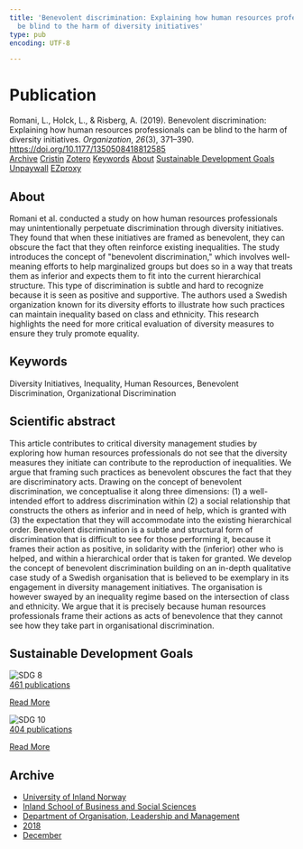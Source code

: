 ```yaml
---
title: 'Benevolent discrimination: Explaining how human resources professionals can
  be blind to the harm of diversity initiatives'
type: pub
encoding: UTF-8

---
```

<h1>Publication</h1>
<article id="csl-bib-container-FZVPGTJR" class="csl-bib-container">
  <div class="csl-bib-body"> <div class="csl-entry">Romani, L., Holck, L., &#38; Risberg, A. (2019). Benevolent discrimination: Explaining how human resources professionals can be blind to the harm of diversity initiatives. <i>Organization</i>, <i>26</i>(3), 371–390. <a href="https://doi.org/10.1177/1350508418812585">https://doi.org/10.1177/1350508418812585</a></div> </div>
  <div class="csl-bib-buttons">
    <a href="#taxonomy-article-FZVPGTJR" alt="archive" class="csl-bib-button">Archive</a>
    <a href="https://app.cristin.no/results/show.jsf?id=1638857" alt="Cristin" class="csl-bib-button">Cristin</a>
    <a href="http://zotero.org/groups/5881554/items/FZVPGTJR" alt="Zotero" class="csl-bib-button">Zotero</a>
    <a href="#keywords-article-FZVPGTJR" alt="keywords" class="csl-bib-button">Keywords</a>
    <a href="#about-article-FZVPGTJR" alt="about_pub" class="csl-bib-button">About</a>
    <a href="#sdg-article-FZVPGTJR" alt="sdg" class="csl-bib-button">Sustainable Development Goals</a>
    <a href="https://journals.sagepub.com/doi/pdf/10.1177/1350508418812585" alt="Unpaywall" class="csl-bib-button">Unpaywall</a>
    <a href="https://journals.sagepub.com/doi/pdf/10.1177/1350508418812585" alt="EZproxy" class="csl-bib-button">EZproxy</a>
  </div>
  <div id="csl-bib-meta-container-FZVPGTJR"></div>
</article>
<div id="csl-bib-meta-FZVPGTJR" class="csl-bib-meta">
  <article id="about-article-FZVPGTJR" class="about_pub-article">
    <h1>About</h1>
    Romani et al. conducted a study on how human resources professionals may unintentionally perpetuate discrimination through diversity initiatives. They found that when these initiatives are framed as benevolent, they can obscure the fact that they often reinforce existing inequalities. The study introduces the concept of "benevolent discrimination," which involves well-meaning efforts to help marginalized groups but does so in a way that treats them as inferior and expects them to fit into the current hierarchical structure. This type of discrimination is subtle and hard to recognize because it is seen as positive and supportive. The authors used a Swedish organization known for its diversity efforts to illustrate how such practices can maintain inequality based on class and ethnicity. This research highlights the need for more critical evaluation of diversity measures to ensure they truly promote equality.
  </article>
  <article id="keywords-article-FZVPGTJR" class="keywords-article">
    <h1>Keywords</h1>
    Diversity Initiatives, Inequality, Human Resources, Benevolent Discrimination, Organizational Discrimination
  </article>
  <article id="abstract-article-FZVPGTJR" class="abstract-article">
    <h1>Scientific abstract</h1>
    This article contributes to critical diversity management studies by exploring how human resources professionals do not see that the diversity measures they initiate can contribute to the reproduction of inequalities. We argue that framing such practices as benevolent obscures the fact that they are discriminatory acts. Drawing on the concept of benevolent discrimination, we conceptualise it along three dimensions: (1) a well-intended effort to address discrimination within (2) a social relationship that constructs the others as inferior and in need of help, which is granted with (3) the expectation that they will accommodate into the existing hierarchical order. Benevolent discrimination is a subtle and structural form of discrimination that is difficult to see for those performing it, because it frames their action as positive, in solidarity with the (inferior) other who is helped, and within a hierarchical order that is taken for granted. We develop the concept of benevolent discrimination building on an in-depth qualitative case study of a Swedish organisation that is believed to be exemplary in its engagement in diversity management initiatives. The organisation is however swayed by an inequality regime based on the intersection of class and ethnicity. We argue that it is precisely because human resources professionals frame their actions as acts of benevolence that they cannot see how they take part in organisational discrimination.
  </article>
  <article id="sdg-article-FZVPGTJR" class="sdg-article">
    <h1>Sustainable Development Goals</h1>
    <div class="sdg-container"><div id="sdg8" class="sdg">
        <img src="{{< params subfolder >}}images/sdg/sdg08_en.png" class="image" alt="SDG 8">
        <div class="sdg-overlay">
          <a href="{{< params subfolder >}}en/archive/?sdg=8#archive" class="sdg-publication-count"><span>461</span> publications</a>
          <p><a href="https://sdgs.un.org/goals/goal8" class="sdg-read-more">Read More</a></p>
        </div>
      </div> <div id="sdg10" class="sdg">
        <img src="{{< params subfolder >}}images/sdg/sdg10_en.png" class="image" alt="SDG 10">
        <div class="sdg-overlay">
          <a href="{{< params subfolder >}}en/archive/?sdg=10#archive" class="sdg-publication-count"><span>404</span> publications</a>
          <p><a href="https://sdgs.un.org/goals/goal10" class="sdg-read-more">Read More</a></p>
        </div>
      </div></div>
  </article>
  <article id="taxonomy-article-FZVPGTJR" class="taxonomy-article">
    <h1>Archive</h1>
    <ul>
      <li><a href="{{< params subfolder >}}en/archive/?key=3DCRN523">University of Inland Norway</a></li>
      <li><a href="{{< params subfolder >}}en/archive/?key=DU8Q9LN9">Inland School of Business and Social Sciences</a></li>
      <li><a href="{{< params subfolder >}}en/archive/?key=4LUWR3ZM">Department of Organisation, Leadership and Management</a></li>
      <li><a href="{{< params subfolder >}}en/archive/?key=32SCKVEY">2018</a></li>
      <li><a href="{{< params subfolder >}}en/archive/?key=QIZE7IQF">December</a></li>
    </ul>
  </article>
</div>
